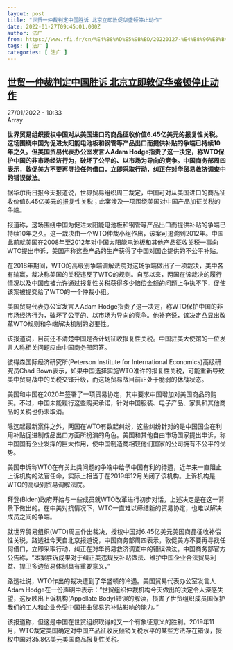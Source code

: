 ```yaml
---
layout: post
title: "世贸一仲裁判定中国胜诉 北京立即敦促华盛顿停止动作"
date: 2022-01-27T09:45:01.000Z
author: 法广
from: https://www.rfi.fr/cn/%E4%B8%AD%E5%9B%BD/20220127-%E4%B8%96%E8%B4%B8%E4%B8%80%E4%BB%B2%E8%A3%81%E5%88%A4%E5%AE%9A%E4%B8%AD%E5%9B%BD%E8%83%9C%E8%AF%89-%E5%8C%97%E4%BA%AC%E7%AB%8B%E5%8D%B3%E6%95%A6%E4%BF%83%E5%8D%8E%E7%9B%9B%E9%A1%BF%E5%81%9C%E6%AD%A2%E5%8A%A8%E4%BD%9C
tags: [ 法广 ]
categories: [ 法广 ]
---
```

<!--1643276701000-->
[世贸一仲裁判定中国胜诉 北京立即敦促华盛顿停止动作](https://www.rfi.fr/cn/%E4%B8%AD%E5%9B%BD/20220127-%E4%B8%96%E8%B4%B8%E4%B8%80%E4%BB%B2%E8%A3%81%E5%88%A4%E5%AE%9A%E4%B8%AD%E5%9B%BD%E8%83%9C%E8%AF%89-%E5%8C%97%E4%BA%AC%E7%AB%8B%E5%8D%B3%E6%95%A6%E4%BF%83%E5%8D%8E%E7%9B%9B%E9%A1%BF%E5%81%9C%E6%AD%A2%E5%8A%A8%E4%BD%9C)
------

<div>
<div>27/01/2022 - 10:33</div>Array<p><strong>                    世界贸易组织授权中国对从美国进口的商品征收价值6.45亿美元的报复性关税。这场围绕中国为促进太阳能电池板和钢管等产品出口而提供补贴的争端已持续10年之久。但美国贸易代表办公室发言人Adam Hodge指责了这一决定，称WTO保护中国的非市场经济行为，破坏了公平的、以市场为导向的竞争。中国商务部周四表示，敦促美方不要再寻找任何借口，立即采取行动，纠正在对华贸易救济调查中的错误做法。                </strong></p><div >                    <p>据华尔街日报今天报道说，世界贸易组织周三裁定，中国可对从美国进口的商品征收价值6.45亿美元的报复性关税；此案涉及一项围绕美国对中国产品加征关税的争端。</p><p>报道称，这场围绕中国为促进太阳能电池板和钢管等产品出口而提供补贴的争端已持续10年之久。这一裁决由一个WTO仲裁小组作出，该案可追溯到2012年。中国此前就美国在2008年至2012年对中国太阳能电池板和其他产品征收关税一事向WTO提出申诉，美国声称这些产品的生产获得了中国对国企提供的不公平补贴。</p><p>在2018年期间，WTO的高级别争端调解法院对这场争端做出了一项裁决，美中各有输赢，裁决称美国的关税违反了WTO的规则。自那以来，两国在该裁决的履行情况以及中国应被允许通过报复性关税获得多少赔偿金额的问题上争执不下，促使该案被提交给了WTO的一个仲裁小组。</p><p>美国贸易代表办公室发言人Adam Hodge指责了这一决定，称WTO保护中国的非市场经济行为，破坏了公平的、以市场为导向的竞争。他补充说，该决定凸显出改革WTO规则和争端解决机制的必要性。</p><p>该报道说，目前还不清楚中国是否计划征收报复性关税。中国驻美大使馆的一位发言人称相关问题应由中国商务部回答。</p><p>彼得森国际经济研究所(Peterson Institute for International Economics)高级研究员Chad Bown表示，如果中国选择实施WTO准许的报复性关税，可能重新导致美中贸易战中的关税交锋升级，而这场贸易战目前正处于脆弱的休战状态。</p><p>美国和中国在2020年签署了一项贸易协定，其中要求中国增加对美国商品的购买。不过，中国未能履行这些购买承诺，针对中国服装、电子产品、家具和其他商品的关税也仍未取消。</p><p>除这起最新案件之外，两国在WTO有数起纠纷，这些纠纷针对的是中国国企在利用补贴促进制成品出口方面所扮演的角色。美国和其他自由市场国家提出申诉，称中国国有企业发挥的巨大作用，使中国制造商相较他们国家的公司拥有不公平的优势。</p><p>美国申诉称WTO在有关此类问题的争端中给予中国有利的待遇，近年来一直阻止上诉机构的法官任命，实际上相当于在2019年12月关闭了该机构。上诉机构是WTO的高级别贸易调解法院。</p><p>拜登(Biden)政府开始与一些成员就WTO改革进行初步对话，上述决定是在这一背景下做出的。在中美对抗情况下，WTO一直难以缔结新的贸易协定，也难以解决成员之间的争端。</p><p>就世界贸易组织(WTO)周三作出裁决，授权中国对6.45亿美元美国商品征收补偿性关税，路透社今天自北京报道说，中国商务部周四表示，敦促美方不要再寻找任何借口，立即采取行动，纠正在对华贸易救济调查中的错误做法。中国商务部官方公告称，“本案胜诉成果对于纠正美违规反补贴做法、维护中国企业合法贸易利益、捍卫多边贸易体制具有重要意义，”</p><p>路透社说，WTO作出的裁决遭到了华盛顿的冷遇。美国贸易代表办公室发言人Adam Hodge在一份声明中表示：“世贸组织仲裁机构今天做出的决定令人深感失望，这反映出上诉机构(Appellate Body)错误的解读，损害了世贸组织成员国保护我们的工人和企业免受中国扭曲贸易的补贴影响的能力。”</p><p>该报道称，但这是中国在世贸组织取得的又一个有象征意义的胜利。2019年11月，WTO裁定美国确定对中国产品征收反倾销关税水平的某些方法存在错误，授权中国对35.8亿美元美国商品报复性关税。</p>                                            <div data-selfpromo-newsletter>    </div>    <div data-selfpromo-app>    </div>                </div>
</div>
